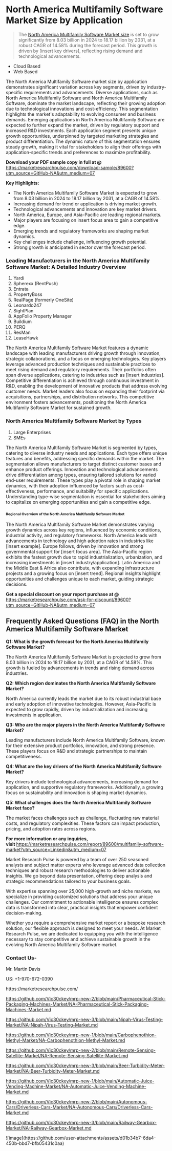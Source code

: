 <h1>North America Multifamily Software Market&nbsp;Size by Application</h1><blockquote><p>The <a href="https://marketresearchpulse.com/download-sample/89600?utm_source=GitHub-NA&amp;utm_medium=07">North America Multifamily Software Market size</a> is set to grow significantly from 8.03 billion in 2024 to 18.17 billion by 2031, at a robust CAGR of 14.58% during the forecast period. This growth is driven by [insert key drivers], reflecting rising demand and technological advancements.</p></blockquote><ul><li>Cloud Based <li> Web Based</li></ul><p>The North America Multifamily Software market size by application demonstrates significant variation across key segments, driven by industry-specific requirements and advancements. Diverse applications, such as North America Multifamily Software and North America Multifamily Software, dominate the market landscape, reflecting their growing adoption due to technological innovations and cost-efficiency. This segmentation highlights the market's adaptability to evolving consumer and business demands. Emerging applications in North America Multifamily Software are expected to further expand the market, driven by regulatory support and increased R&D investments. Each application segment presents unique growth opportunities, underpinned by targeted marketing strategies and product differentiation. The dynamic nature of this segmentation ensures steady growth, making it vital for stakeholders to align their offerings with application-specific trends and preferences to maximize profitability.</p><p><strong>Download your PDF sample copy in full at @ </strong><a href="https://marketresearchpulse.com/download-sample/89600?utm_source=GitHub-NA&amp;utm_medium=07">https://marketresearchpulse.com/download-sample/89600?utm_source=GitHub-NA&amp;utm_medium=07</a></p><p><strong>Key Highlights: </strong></p><ul><li>The North America Multifamily Software Market is expected to grow from 8.03 billion in 2024 to 18.17 billion by 2031, at a CAGR of 14.58%.</li><li>Increasing demand for trend or application is driving market growth.</li><li>Technological advancements and innovation are key market drivers.</li><li>North America, Europe, and Asia-Pacific are leading regional markets.</li><li>Major players are focusing on insert focus area to gain a competitive edge.</li><li>Emerging trends and regulatory frameworks are shaping market dynamics.</li><li>Key challenges include challenge, influencing growth potential.</li><li>Strong growth is anticipated in sector over the forecast period.</li></ul><h3>Leading Manufacturers in the North America Multifamily Software Market: A Detailed Industry Overview</h3><ol><li>Yardi</li><li>Spherexx (RentPush)</li><li>Entrata</li><li>PropertyBoss</li><li>RealPage (formerly OneSite)</li><li>Leonardo247</li><li>SightPlan</li><li>AppFolio Property Manager</li><li>Buildium</li><li>PERQ</li><li>ResMan</li><li>LeaseHawk</li></ol><div class="flex max-w-full flex-col flex-grow"><div class="min-h-8 text-message flex w-full flex-col items-end gap-2 whitespace-normal break-words [.text-message+&amp;]:mt-5" dir="auto" data-message-author-role="assistant" data-message-id="fd8432e4-4910-450d-b182-61b7bfb0a01f" data-message-model-slug="gpt-4o"><div class="flex w-full flex-col gap-1 empty:hidden first:pt-[3px]"><div class="markdown prose w-full break-words dark:prose-invert light"><p>The North America Multifamily Software Market features a dynamic landscape with leading manufacturers driving growth through innovation, strategic collaborations, and a focus on emerging technologies. Key players leverage advanced production techniques and sustainable practices to meet rising demand and regulatory requirements. Their portfolios often span diverse applications, catering to industries such as [insert industries]. Competitive differentiation is achieved through continuous investment in R&amp;D, enabling the development of innovative products that address evolving customer needs. Market leaders also focus on expanding their footprint via acquisitions, partnerships, and distribution networks. This competitive environment fosters advancements, positioning the North America Multifamily Software Market for sustained growth.</p></div></div></div></div><h3>North America Multifamily Software Market by Types</h3><ol><li>Large Enterprises <li> SMEs</li></ol><div class="flex max-w-full flex-col flex-grow"><div class="min-h-8 text-message flex w-full flex-col items-end gap-2 whitespace-normal break-words [.text-message+&amp;]:mt-5" dir="auto" data-message-author-role="assistant" data-message-id="084470be-0bb7-4664-bddf-5156b4f41249" data-message-model-slug="gpt-4o-mini"><div class="flex w-full flex-col gap-1 empty:hidden first:pt-[3px]"><div class="markdown prose w-full break-words dark:prose-invert light"><p>The North America Multifamily Software Market is segmented by types, catering to diverse industry needs and applications. Each type offers unique features and benefits, addressing specific demands within the market. The segmentation allows manufacturers to target distinct customer bases and enhance product offerings. Innovation and technological advancements drive differentiation among types, ensuring tailored solutions for varied end-user requirements. These types play a pivotal role in shaping market dynamics, with their adoption influenced by factors such as cost-effectiveness, performance, and suitability for specific applications. Understanding type-wise segmentation is essential for stakeholders aiming to capitalize on emerging opportunities and gain a competitive edge.</p></div></div></div></div><h3><span style="font-size: 11px;">Regional Overview of the North America Multifamily Software Market</span></h3><div class="flex max-w-full flex-col flex-grow"><div class="min-h-8 text-message flex w-full flex-col items-end gap-2 whitespace-normal break-words [.text-message+&amp;]:mt-5" dir="auto" data-message-author-role="assistant" data-message-id="e9038762-ce64-4e30-91c9-9bd413514231" data-message-model-slug="gpt-4o-mini"><div class="flex w-full flex-col gap-1 empty:hidden first:pt-[3px]"><div class="markdown prose w-full break-words dark:prose-invert light"><p>The North America Multifamily Software Market demonstrates varying growth dynamics across key regions, influenced by economic conditions, industrial activity, and regulatory frameworks. North America leads with advancements in technology and high adoption rates in industries like [insert example]. Europe follows, driven by innovation and strong governmental support for [insert focus area]. The Asia-Pacific region exhibits the fastest growth due to rapid industrialization, urbanization, and increasing investments in [insert industry/application]. Latin America and the Middle East &amp; Africa also contribute, with expanding infrastructure projects and a growing focus on [insert trend]. Regional insights highlight opportunities and challenges unique to each market, guiding strategic decisions.</p></div></div></div></div><p><strong>Get a special discount on your report purchase at @ </strong><a href="https://marketresearchpulse.com/ask-for-discount/89600?utm_source=GitHub-NA&amp;utm_medium=07">https://marketresearchpulse.com/ask-for-discount/89600?utm_source=GitHub-NA&amp;utm_medium=07</a></p><h2>Frequently Asked Questions (FAQ) in the North America Multifamily Software Market</h2><p><strong>Q1: What is the growth forecast for the North America Multifamily Software Market?</strong></p><p>The North America Multifamily Software Market is projected to grow from 8.03 billion in 2024 to 18.17 billion by 2031, at a CAGR of 14.58%. This growth is fueled by advancements in trends and rising demand across industries.</p><p><strong>Q2: Which region dominates the North America Multifamily Software Market?</strong></p><p>North America currently leads the market due to its robust industrial base and early adoption of innovative technologies. However, Asia-Pacific is expected to grow rapidly, driven by industrialization and increasing investments in application.</p><p><strong>Q3: Who are the major players in the North America Multifamily Software Market?</strong></p><p>Leading manufacturers include North America Multifamily Software, known for their extensive product portfolios, innovation, and strong presence. These players focus on R&amp;D and strategic partnerships to maintain competitiveness.</p><p><strong>Q4: What are the key drivers of the North America Multifamily Software Market?</strong></p><p>Key drivers include technological advancements, increasing demand for application, and supportive regulatory frameworks. Additionally, a growing focus on sustainability and innovation is shaping market dynamics.</p><p><strong>Q5: What challenges does the North America Multifamily Software Market face?</strong></p><p>The market faces challenges such as challenge, fluctuating raw material costs, and regulatory complexities. These factors can impact production, pricing, and adoption rates across regions.</p><p><strong>For more information or any inquiries, visit&nbsp;</strong><a href="https://marketresearchpulse.com/report/89600/multifamily-software-market?utm_source=Linkedin&utm_medium=07">https://marketresearchpulse.com/report/89600/multifamily-software-market?utm_source=Linkedin&utm_medium=07</a></p><p>Market Research Pulse is powered by a team of over 250 seasoned analysts and subject matter experts who leverage advanced data collection techniques and robust research methodologies to deliver actionable insights. We go beyond data presentation, offering deep analysis and strategic recommendations tailored to your business goals.</p><p>With expertise spanning over 25,000 high-growth and niche markets, we specialize in providing customized solutions that address your unique challenges. Our commitment to actionable intelligence ensures complex data is transformed into clear, practical insights that empower confident decision-making.</p><p>Whether you require a comprehensive market report or a bespoke research solution, our flexible approach is designed to meet your needs. At Market Research Pulse, we are dedicated to equipping you with the intelligence necessary to stay competitive and achieve sustainable growth in the evolving North America Multifamily Software market.</p><h3><strong>Contact Us-</strong></h3><p>Mr. Martin Davis</p><p>US: +1-970-672-0390</p><p>https://marketresearchpulse.com/</p><p><a href="https://github.com/Vic30ckey/mrp-new-2/blob/main/Pharmaceutical-Stick-Packaging-Machines-Market/NA-Pharmaceutical-Stick-Packaging-Machines-Market.md">https://github.com/Vic30ckey/mrp-new-2/blob/main/Pharmaceutical-Stick-Packaging-Machines-Market/NA-Pharmaceutical-Stick-Packaging-Machines-Market.md</a></p><p><a href="https://github.com/Vic30ckey/mrp-new-3/blob/main/Nipah-Virus-Testing-Market/NA-Nipah-Virus-Testing-Market.md">https://github.com/Vic30ckey/mrp-new-3/blob/main/Nipah-Virus-Testing-Market/NA-Nipah-Virus-Testing-Market.md</a></p><p><a href="https://github.com/Vic30ckey/mrp-new-1/blob/main/Carbophenothion-Methyl-Market/NA-Carbophenothion-Methyl-Market.md">https://github.com/Vic30ckey/mrp-new-1/blob/main/Carbophenothion-Methyl-Market/NA-Carbophenothion-Methyl-Market.md</a></p><p><a href="https://github.com/Vic30ckey/mrp-new-2/blob/main/Remote-Sensing-Satellite-Market/NA-Remote-Sensing-Satellite-Market.md">https://github.com/Vic30ckey/mrp-new-2/blob/main/Remote-Sensing-Satellite-Market/NA-Remote-Sensing-Satellite-Market.md</a></p><p><a href="https://github.com/Vic30ckey/mrp-new-3/blob/main/Beer-Turbidity-Meter-Market/NA-Beer-Turbidity-Meter-Market.md">https://github.com/Vic30ckey/mrp-new-3/blob/main/Beer-Turbidity-Meter-Market/NA-Beer-Turbidity-Meter-Market.md</a></p><p><a href="https://github.com/Vic30ckey/mrp-new-1/blob/main/Automatic-Juice-Vending-Machine-Market/NA-Automatic-Juice-Vending-Machine-Market.md">https://github.com/Vic30ckey/mrp-new-1/blob/main/Automatic-Juice-Vending-Machine-Market/NA-Automatic-Juice-Vending-Machine-Market.md</a></p><p><a href="https://github.com/Vic30ckey/mrp-new-2/blob/main/Autonomous-Cars/Driverless-Cars-Market/NA-Autonomous-Cars/Driverless-Cars-Market.md">https://github.com/Vic30ckey/mrp-new-2/blob/main/Autonomous-Cars/Driverless-Cars-Market/NA-Autonomous-Cars/Driverless-Cars-Market.md</a></p><p><a href="https://github.com/Vic30ckey/mrp-new-3/blob/main/Railway-Gearbox-Market/NA-Railway-Gearbox-Market.md">https://github.com/Vic30ckey/mrp-new-3/blob/main/Railway-Gearbox-Market/NA-Railway-Gearbox-Market.md</a></p>
![image](https://github.com/user-attachments/assets/d01b34b7-6da4-450b-bbd7-bfb05431c0aa)
